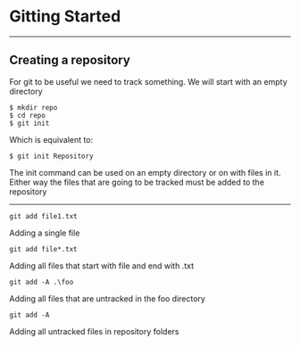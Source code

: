 # Gitting Started
---
## Creating a repository

For git to be useful we need to track something. We will start with an empty directory

	$ mkdir repo
	$ cd repo
	$ git init


Which is equivalent to:

	$ git init Repository

The init command can be used on an empty directory or on with files in it. Either way
the files that are going to be tracked must be added to the repository

---
	git add file1.txt 

Adding a single file

	git add file*.txt

Adding all files that start with file and end with .txt

 	git add -A .\foo

Adding all files that are untracked in the foo directory

	git add -A

Adding all untracked files in repository folders